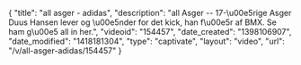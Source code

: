 {
    "title": "all asger - adidas",
    "description": "all Asger -- 17-\u00e5rige Asger Duus Hansen lever og \u00e5nder for det kick, han f\u00e5r af BMX. Se ham g\u00e5 all in her.",
    "videoid": "154457",
    "date_created": "1398106907",
    "date_modified": "1418181304",
    "type": "captivate",
    "layout": "video",
    "url": "\/v\/all-asger-adidas\/154457"
}
